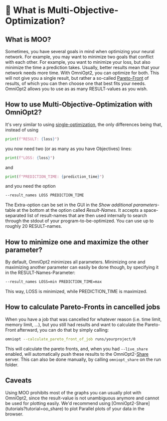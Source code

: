 # 🧭 What is Multi-Objective-Optimization?

<!-- How to use OmniOpt2 with Multi-Objective-Optimization (MOO)? -->

<!-- Category: Multiple Objectives -->

<div id="toc"></div>

## What is MOO?

Sometimes, you have several goals in mind when optimizing your neural network. For example, you may want to minimize two goals that conflict with each other. For example, you want to minimize your loss, but also minimize the time a prediction takes. Usually, better results mean that your network needs more time. With OmniOpt2, you can optimize for both. This will not give you a single result, but rather a so-called [Pareto-Front](https://en.wikipedia.org/wiki/Pareto_front) of results, of which you can then choose one that best fits your needs. OmniOpt2 allows you to use as as many RESULT-values as you wish.

## How to use Multi-Objective-Optimization with OmniOpt2?

It's very similar to using [single-optimization](tutorials?tutorial=run_sh), the only differences being that, instead of using

```python
print(f"RESULT: {loss}")
```

you now need two (or as many as you have Objectives) lines:

```python
print(f"LOSS: {loss}")
```

and

```python
print(f"PREDICTION_TIME: {prediction_time}")
```

and you need the option

```bash
--result_names LOSS PREDICTION_TIME
```

The Extra-option can be set in the GUI in the *Show additional parameters*-table at the bottom at the option called *Result-Names*. It accepts a space-separated list of result-names that are then used internally to search through the stdout of your program-to-be-optimized. You can use up to roughly 20 RESULT-names.

## How to minimize one and maximize the other parameter?

By default, OmniOpt2 minimizes all parameters. Minimizing one and maximizing another parameter can easily be done though, by specifying it in the RESULT-Names-Parameter:

```bash
--result_names LOSS=min PREDICTION_TIME=max
```

This way, LOSS is minimized, while PREDICTION_TIME is maximized.

## How to calculate Pareto-Fronts in cancelled jobs

When you have a job that was cancelled for whatever reason (i.e. time limit, memory limit, ...), but you still had results and want to calculate the Pareto-Front afterward, you can do that by simply calling:

```bash
omniopt --calculate_pareto_front_of_job runs/yourproject/0
```

This will calculate the pareto fronts, and, when you had `--live_share` enabled, will automatically push these results to the OmniOpt2-[Share](tutorials?tutorial=oo_share) server. This can also be done manually, by calling `omniopt_share` on the run folder.

## Caveats
<div class="caveat warning">
Using MOO prohibits most of the graphs you can usually plot with OmniOpt2, since the result-value is not unambiguous anymore and cannot be used for plotting easily. We'd recommend using [OmniOpt2-Share](tutorials?tutorial=oo_share) to plot Parallel plots of your data in the browser.
</div>
